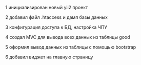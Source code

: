 1   инициализирован новый yii2 проект

2   добавил файл .htaccess и дамп базы данных

3   конфигурация доступа к БД, настройка ЧПУ

4   создал MVC для вывода всех данных из таблицы good

5   оформил вывод данных из таблицы с помощью bootstrap

6    добавил виджет на главную страницу